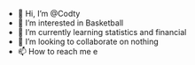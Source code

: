 - 👋 Hi, I’m @Codty
- 👀 I’m interested in Basketball
- 🌱 I’m currently learning statistics and financial
- 💞️ I’m looking to collaborate on nothing
- 📫 How to reach me e

<!---
Codty/Codty is a ✨ special ✨ repository because its `README.md` (this file) appears on your GitHub profile.
You can click the Preview link to take a look at your changes.
--->
